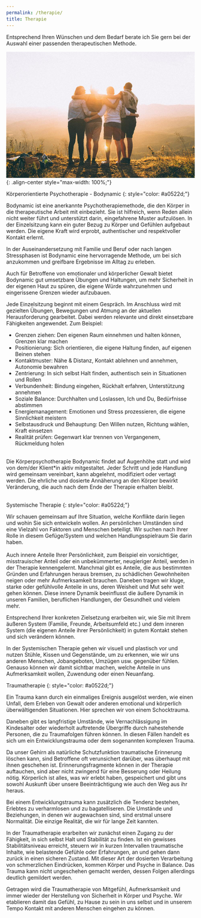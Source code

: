 ```yaml
---
permalink: /therapie/
title: Therapie
---
```

Entsprechend Ihren Wünschen und dem Bedarf berate ich Sie gern bei der Auswahl einer passenden therapeutischen Methode.

![Freunde](/assets/images/Beratung_Freunde_klein.jpg){: .align-center style="max-width: 100%;"}

Körperorientierte Psychotherapie - Bodynamic
{: style="color: #a0522d;"}

Bodynamic ist eine anerkannte Psychotherapiemethode, die den Körper in die therapeutische Arbeit mit einbezieht. Sie ist hilfreich, wenn Reden allein nicht weiter führt und unterstützt darin, eingefahrene Muster aufzulösen. In der Einzelsitzung kann ein guter Bezug zu Körper und Gefühlen aufgebaut werden. Die eigene Kraft wird erprobt, authentischer und respektvoller Kontakt erlernt.

In der Auseinandersetzung mit Familie und Beruf oder nach langen Stressphasen ist Bodynamic eine hervorragende Methode, um bei sich anzukommen und greifbare Ergebnisse im Alltag zu erleben.

Auch für Betroffene von emotionaler und körperlicher Gewalt bietet Bodynamic gut umsetzbare Übungen und Haltungen, um mehr Sicherheit in der eigenen Haut zu spüren, die eigene Würde wahrzunehmen und eingerissene Grenzen wieder aufzubauen.

Jede Einzelsitzung beginnt mit einem Gespräch. Im Anschluss wird mit gezielten Übungen, Bewegungen und Atmung an der aktuellen Herausforderung gearbeitet. Dabei werden relevante und direkt einsetzbare Fähigkeiten angewendet. Zum Beispiel:

* Grenzen ziehen: Den eigenen Raum einnehmen und halten können, Grenzen klar machen
* Positionierung: Sich orientieren, die eigene Haltung finden, auf eigenen Beinen stehen
* Kontaktmuster: Nähe & Distanz, Kontakt ablehnen und annehmen, Autonomie bewahren
* Zentrierung: In sich selbst Halt finden, authentisch sein in Situationen und Rollen
* Verbundenheit: Bindung eingehen, Rückhalt erfahren, Unterstützung annehmen
* Soziale Balance: Durchhalten und Loslassen, Ich und Du, Bedürfnisse abstimmen
* Energiemanagement: Emotionen und Stress prozessieren, die eigene Sinnlichkeit meistern
* Selbstausdruck und Behauptung: Den Willen nutzen, Richtung wählen, Kraft einsetzen
* Realität prüfen: Gegenwart klar trennen von Vergangenem, Rückmeldung holen

\
Die Körperpsychotherapie Bodynamic findet auf Augenhöhe statt und wird von dem/der Klient*in aktiv mitgestaltet. Jeder Schritt und jede Handlung wird gemeinsam vereinbart, kann abgelehnt, modifiziert oder vertagt werden. Die ehrliche und dosierte Annäherung an den Körper bewirkt Veränderung, die auch nach dem Ende der Therapie erhalten bleibt.\
<br>

Systemische Therapie 
{: style="color: #a0522d;"}

Wir schauen gemeinsam auf Ihre Situation, welche Konflikte darin liegen und wohin Sie sich entwickeln wollen. An persönlichen Umständen sind eine Vielzahl von Faktoren und Menschen beteiligt. Wir suchen nach Ihrer Rolle in diesem Gefüge/System und welchen Handlungsspielraum Sie darin haben.\
\
Auch innere Anteile Ihrer Persönlichkeit, zum Beispiel ein vorsichtiger, misstrauischer Anteil oder ein unbekümmerter, neugieriger Anteil, werden in der Therapie kennengelernt. Manchmal gibt es Anteile, die aus bestimmten Gründen und Erfahrungen heraus bremsen, zu schädlichen Gewohnheiten neigen oder mehr Aufmerksamkeit brauchen. Daneben tragen wir kluge, starke oder gefühlvolle Anteile in uns, deren Weisheit und Mut sehr weit gehen können. Diese innere Dynamik beeinflusst die äußere Dynamik in unseren Familien, beruflichen Handlungen, der Gesundheit und vielem mehr.

Entsprechend Ihrer konkreten Zielsetzung erarbeiten wir, wie Sie mit Ihrem äußeren System (Familie, Freunde, Arbeitsumfeld etc.) und dem inneren System (die eigenen Anteile ihrer Persönlichkeit) in gutem Kontakt stehen und sich verändern können.

In der Systemischen Therapie gehen wir visuell und plastisch vor und nutzen Stühle, Kissen und Gegenstände, um zu erkennen, wie wir uns anderen Menschen, Jobangeboten, Umzügen usw. gegenüber fühlen. Genauso können wir damit sichtbar machen, welche Anteile in uns Aufmerksamkeit wollen, Zuwendung oder einen Neuanfang.
<br>

Traumatherapie
{: style="color: #a0522d;"}

Ein Trauma kann durch ein einmaliges Ereignis ausgelöst werden, wie einen Unfall, dem Erleben von Gewalt oder anderen emotional und körperlich überwältigenden Situationen. Hier sprechen wir von einem Schocktrauma.

Daneben gibt es langfristige Umstände, wie Vernachlässigung im Kindesalter oder wiederholt auftretende Übergriffe durch nahestehende Personen, die zu Traumafolgen führen können. In diesen Fällen handelt es sich um ein Entwicklungstrauma oder dem sogenannten komplexen Trauma.

Da unser Gehirn als natürliche Schutzfunktion traumatische Erinnerung löschen kann, sind Betroffene oft verunsichert darüber, was überhaupt mit ihnen geschehen ist. Erinnerungsfragmente können in der Therapie auftauchen, sind aber nicht zwingend für eine Besserung oder Heilung nötig. Körperlich ist alles, was wir erlebt haben, gespeichert und gibt uns sowohl Auskunft über unsere Beeinträchtigung wie auch den Weg aus ihr heraus.

Bei einem Entwicklungstrauma kann zusätzlich die Tendenz bestehen, Erlebtes zu verharmlosen und zu bagatelliseren. Die Umstände und Beziehungen, in denen wir augewachsen sind, sind erstmal unsere Normalität. Die einzige Realität, die wir für lange Zeit kannten. 

In der Traumatherapie erarbeiten wir zunächst einen Zugang zu der Fähigkeit, in sich selbst Halt und Stabilität zu finden. Ist ein gewisses Stabilitätsniveau erreicht, steuern wir in kurzen Intervallen traumatische Inhalte, wie belastende Gefühle oder Erfahrungen, an und gehen dann zurück in einen sicheren Zustand. Mit dieser Art der dosierten Verarbeitung von schmerzlichen Eindrücken, kommen Körper und Psyche in Balance. Das Trauma kann nicht ungeschehen gemacht werden, dessen Folgen allerdings deutlich gemildert werden.

Getragen wird die Traumatherapie von Mitgefühl, Aufmerksamkeit und immer wieder der Herstellung von Sicherheit in Körper und Psyche. Wir etablieren damit das Gefühl, zu Hause zu sein in uns selbst und in unserem Tempo Kontakt mit anderen Menschen eingehen zu können.